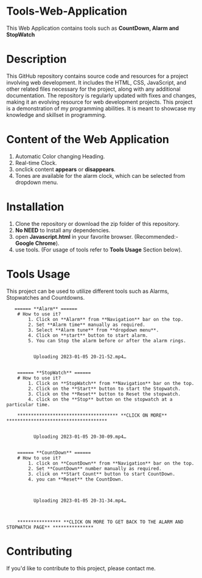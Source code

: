 
# Tools-Web-Application
This Web Application contains tools such as **CountDown, Alarm and StopWatch**


# Description
This GitHub repository contains source code and resources for a project involving web development. It includes the HTML, CSS, JavaScript, and other related files necessary for the project, along with any additional documentation. The repository is regularly updated with fixes and changes, making it an evolving resource for web development projects. This project is a demonstration of my programming abilities. It is meant to showcase my knowledge and skillset in programming.

# Content of the Web Application
1. Automatic Color changing Heading.
2. Real-time Clock.
3. onclick content **appears** or **disappears**.
4. Tones are available for the alarm clock, which can be selected from dropdown menu.


# Installation
1. Clone the repository or download the zip folder of this repository.
2. **No NEED** to Install any dependencies.
3. open **Javascript.html** in your favorite browser. (Recommended:- **Google Chrome**).
4. use tools. (For usage of tools refer to **Tools Usage** Section below).


# Tools Usage 
This project can be used to utilize different tools such as Alarms, Stopwatches and Countdowns.

       ====== **Alarm** ======
        # How to use it?
            1. Click on **Alarm** from **Navigation** bar on the top.
            2. Set **Alarm time** manually as required.
            3. Select **Alarm tune** from **dropdown menu**.
            4. Click on **start** button to start alarm.
            5. You can Stop the alarm before or after the alarm rings. 
        

              Uploading 2023-01-05 20-21-52.mp4…


        ====== **StopWatch** ======
        # How to use it?
            1. Click on **StopWatch** from **Navigation** bar on the top.
            2. Click on the **Start** button to start the Stopwatch.
            3. Click on the **Reset** button to Reset the stopwatch.
            4. click on the **Stop** button on the stopwatch at a particular time.
            
        ************************************* **CLICK ON MORE** *************************************
              

              Uploading 2023-01-05 20-30-09.mp4…


        ====== **CountDown** ======
        # How to use it?
            1. click on **CountDown** from **Navigation** bar on the top.
            2. Set **CountDown** number manually as required.
            3. click on **Start Count** button to start CountDown.
            4. you can **Reset** the CountDown. 

              

              Uploading 2023-01-05 20-31-34.mp4…



        **************** **CLICK ON MORE TO GET BACK TO THE ALARM AND STOPWATCH PAGE** ***************

# Contributing
If you'd like to contribute to this project, please contact me.

